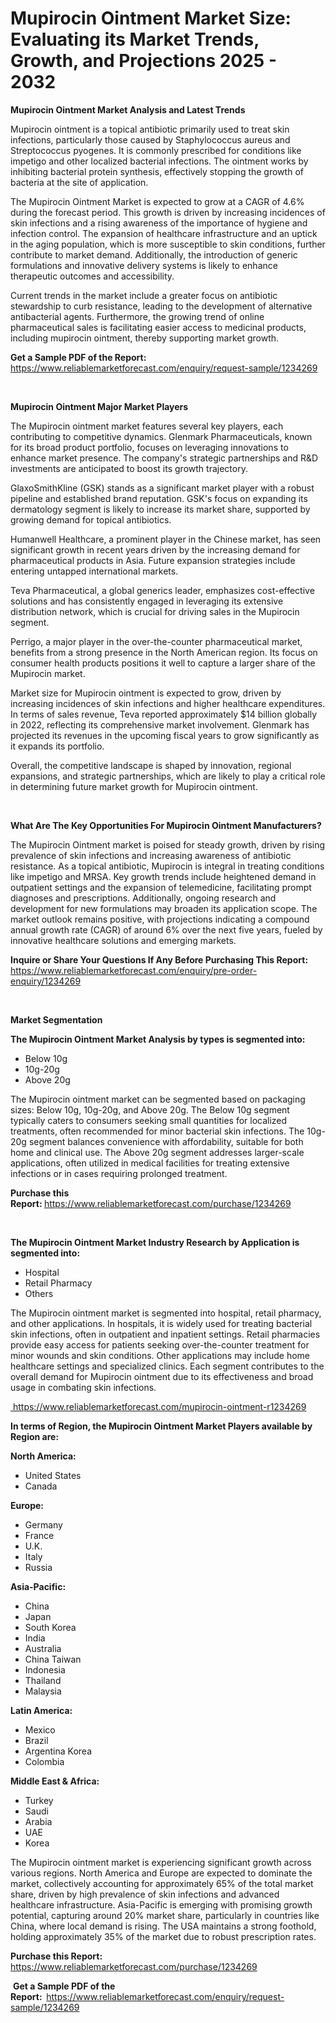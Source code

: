 <p><h1>Mupirocin Ointment Market Size: Evaluating its Market Trends, Growth, and Projections 2025 - 2032</h1></p><p><strong>Mupirocin Ointment Market Analysis and Latest Trends</strong></p>
<p><p>Mupirocin ointment is a topical antibiotic primarily used to treat skin infections, particularly those caused by Staphylococcus aureus and Streptococcus pyogenes. It is commonly prescribed for conditions like impetigo and other localized bacterial infections. The ointment works by inhibiting bacterial protein synthesis, effectively stopping the growth of bacteria at the site of application.</p><p>The Mupirocin Ointment Market is expected to grow at a CAGR of 4.6% during the forecast period. This growth is driven by increasing incidences of skin infections and a rising awareness of the importance of hygiene and infection control. The expansion of healthcare infrastructure and an uptick in the aging population, which is more susceptible to skin conditions, further contribute to market demand. Additionally, the introduction of generic formulations and innovative delivery systems is likely to enhance therapeutic outcomes and accessibility. </p><p>Current trends in the market include a greater focus on antibiotic stewardship to curb resistance, leading to the development of alternative antibacterial agents. Furthermore, the growing trend of online pharmaceutical sales is facilitating easier access to medicinal products, including mupirocin ointment, thereby supporting market growth.</p></p>
<p><strong>Get a Sample PDF of the Report:&nbsp;</strong> <a href="https://www.reliablemarketforecast.com/enquiry/request-sample/1234269?utm_campaign=1899&utm_medium=2&utm_source=Github&utm_content=ia&utm_term=19042025&utm_id=mupirocin-ointment">https://www.reliablemarketforecast.com/enquiry/request-sample/1234269</a></p>
<p>&nbsp;</p>
<p><strong>Mupirocin Ointment Major Market Players</strong></p>
<p><p>The Mupirocin ointment market features several key players, each contributing to competitive dynamics. Glenmark Pharmaceuticals, known for its broad product portfolio, focuses on leveraging innovations to enhance market presence. The company's strategic partnerships and R&D investments are anticipated to boost its growth trajectory.</p><p>GlaxoSmithKline (GSK) stands as a significant market player with a robust pipeline and established brand reputation. GSK's focus on expanding its dermatology segment is likely to increase its market share, supported by growing demand for topical antibiotics. </p><p>Humanwell Healthcare, a prominent player in the Chinese market, has seen significant growth in recent years driven by the increasing demand for pharmaceutical products in Asia. Future expansion strategies include entering untapped international markets.</p><p>Teva Pharmaceutical, a global generics leader, emphasizes cost-effective solutions and has consistently engaged in leveraging its extensive distribution network, which is crucial for driving sales in the Mupirocin segment.</p><p>Perrigo, a major player in the over-the-counter pharmaceutical market, benefits from a strong presence in the North American region. Its focus on consumer health products positions it well to capture a larger share of the Mupirocin market.</p><p>Market size for Mupirocin ointment is expected to grow, driven by increasing incidences of skin infections and higher healthcare expenditures. In terms of sales revenue, Teva reported approximately $14 billion globally in 2022, reflecting its comprehensive market involvement. Glenmark has projected its revenues in the upcoming fiscal years to grow significantly as it expands its portfolio. </p><p>Overall, the competitive landscape is shaped by innovation, regional expansions, and strategic partnerships, which are likely to play a critical role in determining future market growth for Mupirocin ointment.</p></p>
<p>&nbsp;</p>
<p><strong>What Are The Key Opportunities For Mupirocin Ointment Manufacturers?</strong></p>
<p><p>The Mupirocin Ointment market is poised for steady growth, driven by rising prevalence of skin infections and increasing awareness of antibiotic resistance. As a topical antibiotic, Mupirocin is integral in treating conditions like impetigo and MRSA. Key growth trends include heightened demand in outpatient settings and the expansion of telemedicine, facilitating prompt diagnoses and prescriptions. Additionally, ongoing research and development for new formulations may broaden its application scope. The market outlook remains positive, with projections indicating a compound annual growth rate (CAGR) of around 6% over the next five years, fueled by innovative healthcare solutions and emerging markets.</p></p>
<p><strong>Inquire or Share Your Questions If Any Before Purchasing This Report:</strong> <a href="https://www.reliablemarketforecast.com/enquiry/pre-order-enquiry/1234269?utm_campaign=1899&utm_medium=2&utm_source=Github&utm_content=ia&utm_term=19042025&utm_id=mupirocin-ointment">https://www.reliablemarketforecast.com/enquiry/pre-order-enquiry/1234269</a></p>
<p>&nbsp;</p>
<p><strong>Market Segmentation</strong></p>
<p><strong>The Mupirocin Ointment Market Analysis by types is segmented into:</strong></p>
<p><ul><li>Below 10g</li><li>10g-20g</li><li>Above 20g</li></ul></p>
<p><p>The Mupirocin ointment market can be segmented based on packaging sizes: Below 10g, 10g-20g, and Above 20g. The Below 10g segment typically caters to consumers seeking small quantities for localized treatments, often recommended for minor bacterial skin infections. The 10g-20g segment balances convenience with affordability, suitable for both home and clinical use. The Above 20g segment addresses larger-scale applications, often utilized in medical facilities for treating extensive infections or in cases requiring prolonged treatment.</p></p>
<p><strong>Purchase this Report:&nbsp;</strong><a href="https://www.reliablemarketforecast.com/purchase/1234269?utm_campaign=1899&utm_medium=2&utm_source=Github&utm_content=ia&utm_term=19042025&utm_id=mupirocin-ointment">https://www.reliablemarketforecast.com/purchase/1234269</a></p>
<p>&nbsp;</p>
<p><strong>The Mupirocin Ointment Market Industry Research by Application is segmented into:</strong></p>
<p><ul><li>Hospital</li><li>Retail Pharmacy</li><li>Others</li></ul></p>
<p><p>The Mupirocin ointment market is segmented into hospital, retail pharmacy, and other applications. In hospitals, it is widely used for treating bacterial skin infections, often in outpatient and inpatient settings. Retail pharmacies provide easy access for patients seeking over-the-counter treatment for minor wounds and skin conditions. Other applications may include home healthcare settings and specialized clinics. Each segment contributes to the overall demand for Mupirocin ointment due to its effectiveness and broad usage in combating skin infections.</p></p>
<p><a href="https://www.reliablemarketforecast.com/mupirocin-ointment-r1234269?utm_campaign=1899&utm_medium=2&utm_source=Github&utm_content=ia&utm_term=19042025&utm_id=mupirocin-ointment">&nbsp;https://www.reliablemarketforecast.com/mupirocin-ointment-r1234269</a></p>
<p><strong>In terms of Region, the Mupirocin Ointment Market Players available by Region are:</strong></p>
<p>
    <p> <strong> North America: </strong>
        <ul>
            <li>United States</li>
            <li>Canada</li>
        </ul>
        </p> 
    <p> <strong> Europe: </strong>
        <ul>
            <li>Germany</li>
            <li>France</li>
            <li>U.K.</li>
            <li>Italy</li>
            <li>Russia</li>
        </ul>
        </p> 
    <p> <strong> Asia-Pacific: </strong>
        <ul>
            <li>China</li>
            <li>Japan</li>
            <li>South Korea</li>
            <li>India</li>
            <li>Australia</li>
            <li>China Taiwan</li>
            <li>Indonesia</li>
            <li>Thailand</li>
            <li>Malaysia</li>
        </ul>
        </p> 
    <p> <strong> Latin America: </strong>
        <ul>
            <li>Mexico</li>
            <li>Brazil</li>
            <li>Argentina Korea</li>
            <li>Colombia</li>
        </ul>
        </p> 
    <p> <strong> Middle East & Africa: </strong>
        <ul>
            <li>Turkey</li>
            <li>Saudi</li>
            <li>Arabia</li>
            <li>UAE</li>
            <li>Korea</li>
        </ul>
    </p>
    </p>
<p><p>The Mupirocin ointment market is experiencing significant growth across various regions. North America and Europe are expected to dominate the market, collectively accounting for approximately 65% of the total market share, driven by high prevalence of skin infections and advanced healthcare infrastructure. Asia-Pacific is emerging with promising growth potential, capturing around 20% market share, particularly in countries like China, where local demand is rising. The USA maintains a strong foothold, holding approximately 35% of the market due to robust prescription rates.</p></p>
<p><strong>Purchase this Report: </strong><a href="https://www.reliablemarketforecast.com/purchase/1234269?utm_campaign=1899&utm_medium=2&utm_source=Github&utm_content=ia&utm_term=19042025&utm_id=mupirocin-ointment">https://www.reliablemarketforecast.com/purchase/1234269</a></p>
<p>&nbsp;<strong>Get a Sample PDF of the Report:&nbsp;&nbsp;</strong><a href="https://www.reliablemarketforecast.com/enquiry/request-sample/1234269?utm_campaign=1899&utm_medium=2&utm_source=Github&utm_content=ia&utm_term=19042025&utm_id=mupirocin-ointment">https://www.reliablemarketforecast.com/enquiry/request-sample/1234269</a></p>
<p><strong></strong></p>
<p><p></p><p></p><p></p></p>
